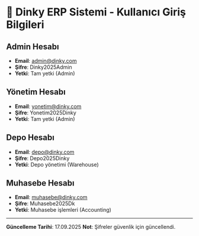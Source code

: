 # 🔐 Dinky ERP Sistemi - Kullanıcı Giriş Bilgileri

## Admin Hesabı
- **Email**: admin@dinky.com
- **Şifre**: Dinky2025Admin
- **Yetki**: Tam yetki (Admin)

## Yönetim Hesabı
- **Email**: yonetim@dinky.com
- **Şifre**: Yonetim2025Dinky
- **Yetki**: Tam yetki (Admin)

## Depo Hesabı
- **Email**: depo@dinky.com
- **Şifre**: Depo2025Dinky
- **Yetki**: Depo yönetimi (Warehouse)

## Muhasebe Hesabı
- **Email**: muhasebe@dinky.com
- **Şifre**: Muhasebe2025Dk
- **Yetki**: Muhasebe işlemleri (Accounting)

---

**Güncelleme Tarihi**: 17.09.2025
**Not**: Şifreler güvenlik için güncellendi.